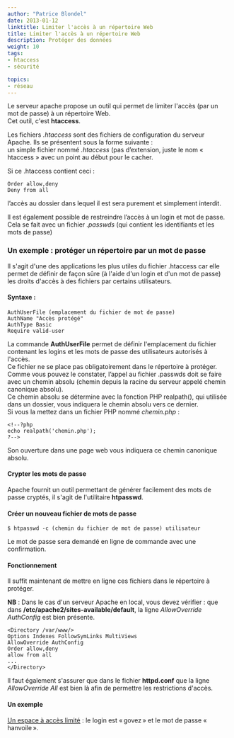 ```yaml
---
author: "Patrice Blondel"
date: 2013-01-12
linktitle: Limiter l'accès à un répertoire Web
title: Limiter l'accès à un répertoire Web
description: Protéger des données
weight: 10
tags: 
- htaccess
- sécurité

topics:
- réseau
---
```


Le serveur apache propose un outil qui permet de limiter l'accès (par un mot de passe) à un répertoire Web.    
Cet outil, c'est **htaccess**.   

<!--more-->

Les fichiers *.htaccess* sont des fichiers de configuration du serveur Apache. 
Ils se présentent sous la forme suivante :    
un simple fichier nommé *.htaccess* (pas d’extension, juste le nom « htaccess » avec un point au début pour le cacher.    

Si ce .htaccess contient ceci :    

	Order allow,deny
	Deny from all

l’accès au dossier dans lequel il est sera purement et simplement interdit.

Il est également possible de restreindre l’accès à un login et mot de passe.     
Cela se fait avec un fichier *.passwds* (qui contient les identifiants et les mots de passe)

### Un exemple : protéger un répertoire par un mot de passe

Il s'agit d'une des applications les plus utiles du fichier .htaccess car elle 
permet de définir de façon sûre (à l'aide d'un login et d'un mot de passe) 
les droits d'accès à des fichiers par certains utilisateurs.  
  
#### Syntaxe :

	AuthUserFile (emplacement du fichier de mot de passe)
	AuthName "Accès protégé" 
	AuthType Basic 
	Require valid-user 

La commande **AuthUserFile** permet de définir l'emplacement du fichier 
contenant les logins et les mots de passe des utilisateurs autorisés à l'accès.     
Ce fichier ne se place pas obligatoirement dans le répertoire à protéger.    
Comme vous pouvez le constater, l’appel au fichier .passwds doit se faire avec un chemin absolu 
(chemin depuis la racine du serveur appelé chemin canonique absolu).    
Ce chemin absolu se détermine avec la fonction PHP realpath(), qui utilisée dans un dossier, 
vous indiquera le chemin absolu vers ce dernier.    
Si vous la mettez dans un fichier PHP nommé *chemin.php* :

	<!--?php
	echo realpath('chemin.php'); 
	?-->


Son ouverture dans une page web vous indiquera ce chemin canonique absolu.    

#### Crypter les mots de passe

Apache fournit un outil permettant de générer facilement des mots de passe cryptés, 
il s'agit de l'utilitaire **htpasswd**.

#### Créer un nouveau fichier de mots de passe

	$ htpasswd -c (chemin du fichier de mot de passe) utilisateur

Le mot de passe sera demandé en ligne de commande avec une confirmation.

#### Fonctionnement

Il suffit maintenant de mettre en ligne ces fichiers dans le répertoire à protéger.    

**NB** : Dans le cas d'un serveur Apache en local, vous devez vérifier : 
que dans **/etc/apache2/sites-available/default**, la ligne *AllowOverride AuthConfig* est bien présente.    

	<Directory /var/www/>
  	Options Indexes FollowSymLinks MultiViews
  	AllowOverride AuthConfig
  	Order allow,deny
  	allow from all
  	...
	</Directory>


Il faut également s'assurer que dans le fichier **httpd.conf** que la ligne *AllowOverride All* est bien là 
afin de permettre les restrictions d'accès.

#### Un exemple

[Un espace à accès limité](http://pingouindoc.tuxfamily.org/securise/ ) : le login est « govez » et le mot de passe « hanvoile ».